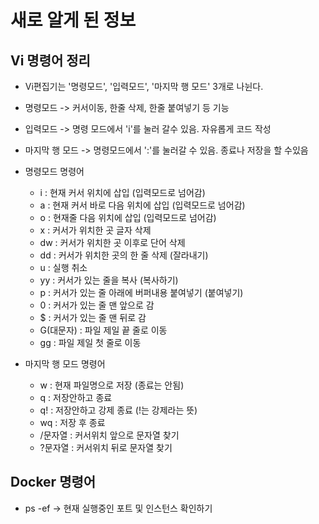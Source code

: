 # 새로 알게 된 정보

## Vi 명령어 정리
  - Vi편집기는 '명령모드', '입력모드', '마지막 행 모드' 3개로 나뉜다.
  - 명령모드 -> 커서이동, 한줄 삭제, 한줄 붙여넣기 등 기능
  - 입력모드 -> 명령 모드에서 'i'를 눌러 갈수 있음. 자유롭게 코드 작성
  - 마지막 행 모드 -> 명령모드에서 ':'를 눌러갈 수 있음. 종료나 저장을 할 수있음

  - 명령모드 명령어
    - i : 현재 커서 위치에 삽입 (입력모드로 넘어감)
    - a : 현재 커서 바로 다음 위치에 삽입 (입력모드로 넘어감)
    - o : 현재줄 다음 위치에 삽입 (입력모드로 넘어감)
    - x : 커서가 위치한 곳 글자 삭제
    - dw : 커서가 위치한 곳 이후로 단어 삭제
    - dd : 커서가 위치한 곳의 한 줄 삭제 (잘라내기)
    - u : 실행 취소
    - yy : 커서가 있는 줄을 복사 (복사하기)
    - p : 커서가 있는 줄 아래에 버퍼내용 붙여넣기 (붙여넣기)
    - 0 : 커서가 있는 줄 맨 앞으로 감
    - $ : 커서가 있는 줄 맨 뒤로 감
    - G(대문자) : 파일 제일 끝 줄로 이동
    - gg : 파일 제일 첫 줄로 이동
  - 마지막 행 모드 명령어
    - w : 현재 파일명으로 저장 (종료는 안됨)
    - q : 저장안하고 종료
    - q! : 저장안하고 강제 종료 (!는 강제라는 뜻)
    - wq : 저장 후 종료
    - /문자열 : 커서위치 앞으로 문자열 찾기
    - ?문자열 : 커서위치 뒤로 문자열 찾기

## Docker 명령어
  - ps -ef -> 현재 실행중인 포트 및 인스턴스 확인하기
